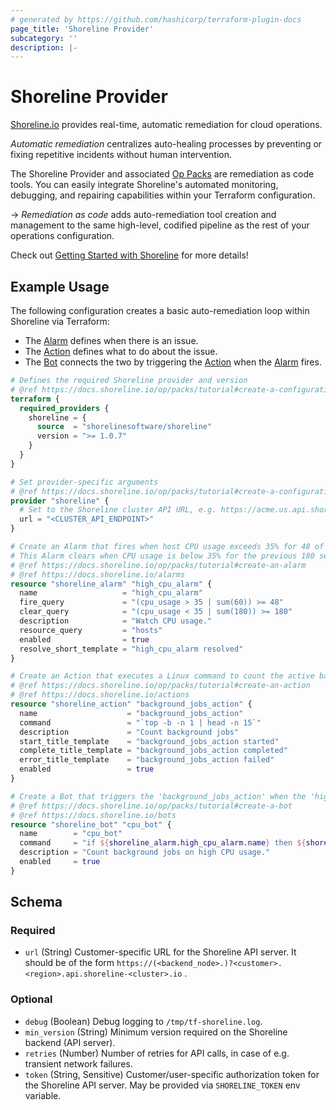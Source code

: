```yaml
---
# generated by https://github.com/hashicorp/terraform-plugin-docs
page_title: 'Shoreline Provider'
subcategory: ''
description: |-
---
```


# Shoreline Provider

[Shoreline.io](https://shoreline.io/) provides real-time, automatic remediation for cloud operations.

_Automatic remediation_ centralizes auto-healing processes by preventing or fixing repetitive incidents without human intervention.

The Shoreline Provider and associated [Op Packs](https://docs.shoreline.io/op/packs) are remediation as code tools. You can easily integrate Shoreline's automated monitoring, debugging, and repairing capabilities within your Terraform configuration.

-> _Remediation as code_ adds auto-remediation tool creation and management to the same high-level, codified pipeline as the rest of your operations configuration.

Check out [Getting Started with Shoreline](https://docs.shoreline.io/getting-started) for more details!

## Example Usage

The following configuration creates a basic auto-remediation loop within Shoreline via Terraform:

- The [Alarm](https://docs.shoreline.io/alarms) defines when there is an issue.
- The [Action](https://docs.shoreline.io/actions) defines what to do about the issue.
- The [Bot](https://docs.shoreline.io/bots) connects the two by triggering the [Action](https://docs.shoreline.io/actions) when the [Alarm](https://docs.shoreline.io/alarms) fires.

```terraform
# Defines the required Shoreline provider and version
# @ref https://docs.shoreline.io/op/packs/tutorial#create-a-configuration-file
terraform {
  required_providers {
    shoreline = {
      source  = "shorelinesoftware/shoreline"
      version = ">= 1.0.7"
    }
  }
}

# Set provider-specific arguments
# @ref https://docs.shoreline.io/op/packs/tutorial#create-a-configuration-file
provider "shoreline" {
  # Set to the Shoreline cluster API URL, e.g. https://acme.us.api.shoreline-acme.io
  url = "<CLUSTER_API_ENDPOINT>"
}

# Create an Alarm that fires when host CPU usage exceeds 35% for 48 of the previous 60 seconds.
# This Alarm clears when CPU usage is below 35% for the previous 180 seconds.
# @ref https://docs.shoreline.io/op/packs/tutorial#create-an-alarm
# @ref https://docs.shoreline.io/alarms
resource "shoreline_alarm" "high_cpu_alarm" {
  name                   = "high_cpu_alarm"
  fire_query             = "(cpu_usage > 35 | sum(60)) >= 48"
  clear_query            = "(cpu_usage < 35 | sum(180)) >= 180"
  description            = "Watch CPU usage."
  resource_query         = "hosts"
  enabled                = true
  resolve_short_template = "high_cpu_alarm resolved"
}

# Create an Action that executes a Linux command to count the active background jobs.
# @ref https://docs.shoreline.io/op/packs/tutorial#create-an-action
# @ref https://docs.shoreline.io/actions
resource "shoreline_action" "background_jobs_action" {
  name                    = "background_jobs_action"
  command                 = "`top -b -n 1 | head -n 15`"
  description             = "Count background jobs"
  start_title_template    = "background_jobs_action started"
  complete_title_template = "background_jobs_action completed"
  error_title_template    = "background_jobs_action failed"
  enabled                 = true
}

# Create a Bot that triggers the 'background_jobs_action' when the 'high_cpu_alarm' fires.
# @ref https://docs.shoreline.io/op/packs/tutorial#create-a-bot
# @ref https://docs.shoreline.io/bots
resource "shoreline_bot" "cpu_bot" {
  name        = "cpu_bot"
  command     = "if ${shoreline_alarm.high_cpu_alarm.name} then ${shoreline_action.background_jobs_action.name} fi"
  description = "Count background jobs on high CPU usage."
  enabled     = true
}
```

<!-- schema generated by tfplugindocs -->
## Schema

### Required

- `url` (String) Customer-specific URL for the Shoreline API server. It should be of the form ```https://(<backend_node>.)?<customer>.<region>.api.shoreline-<cluster>.io``` .

### Optional

- `debug` (Boolean) Debug logging to `/tmp/tf-shoreline.log`.
- `min_version` (String) Minimum version required on the Shoreline backend (API server).
- `retries` (Number) Number of retries for API calls, in case of e.g. transient network failures.
- `token` (String, Sensitive) Customer/user-specific authorization token for the Shoreline API server. May be provided via `SHORELINE_TOKEN` env variable.
